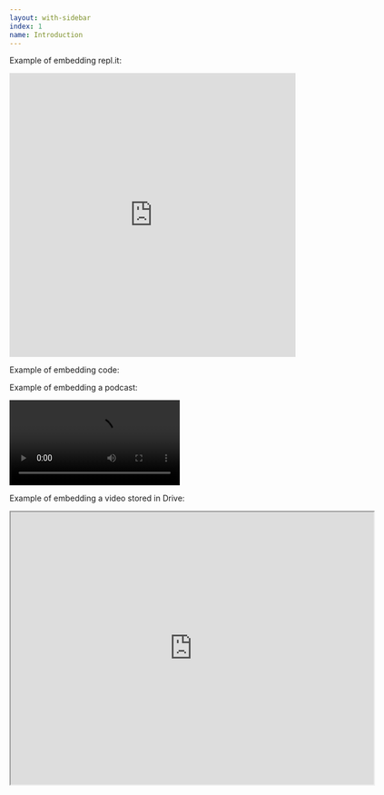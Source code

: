 ```yaml
---
layout: with-sidebar
index: 1
name: Introduction
---
```


Example of embedding repl.it:

<iframe frameborder="0" width="100%" height="500px" src="https://replit.com/@jpolitz/02-Vocab-Methods-02-04-2020?lite=true"></iframe>


Example of embedding code:

<script src="https://emgithub.com/embed.js?target=https%3A%2F%2Fgithub.com%2Fucsd-cse11-s20%2Fpa1%2Fblob%2Fmaster%2FDesignRecipeExamples.java&style=github&showBorder=on&showLineNumbers=on&showFileMeta=on&showCopy=on"></script>

Example of embedding a podcast:

<video controls class="jw-video jw-reset" disableremoteplayback="" webkit-playsinline="" playsinline="" src="https://s3.us-west-2.amazonaws.com/podcast-data.ucsd.edu/Podcasts/wi20/cse8a_a00_5k2bdmfd8t/cse8a-03122020-0800.mp4?X-Amz-Expires=86400&X-Amz-Algorithm=AWS4-HMAC-SHA256&X-Amz-Credential=AKIAQJOAIALTVAYAMX5S/20210916/us-west-2/s3/aws4_request&X-Amz-Date=20210916T060025Z&X-Amz-SignedHeaders=host&X-Amz-Signature=7347de7d0430b5e7a2f3d0dc8713c8742572d00f37bea305f7583a99b394bb20" style=""></video>

Example of embedding a video stored in Drive:

<iframe src="https://drive.google.com/file/d/1_20gAfd3s_UkBPWLubtVXssH6rUvjx97/preview" width="640" height="480" allow="autoplay"></iframe>